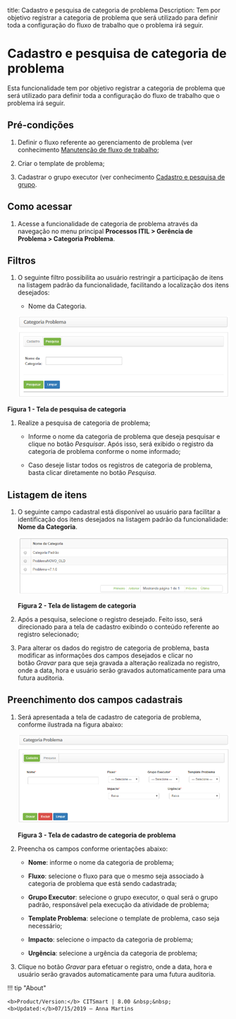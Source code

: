 title: Cadastro e pesquisa de categoria de problema
Description: Tem por objetivo registrar a categoria de problema que será
utilizado para definir toda a configuração do fluxo de trabalho que o problema
irá seguir.

# Cadastro e pesquisa de categoria de problema

Esta funcionalidade tem por objetivo registrar a categoria de problema que será
utilizado para definir toda a configuração do fluxo de trabalho que o problema
irá seguir.

Pré-condições
-------------

1.  Definir o fluxo referente ao gerenciamento de problema (ver
    conhecimento [Manutenção de fluxo de
    trabalho]();

2.  Criar o template de problema;

3.  Cadastrar o grupo executor (ver conhecimento [Cadastro e pesquisa de
    grupo]().

Como acessar
------------

1.  Acesse a funcionalidade de categoria de problema através da navegação no
    menu principal **Processos ITIL > Gerência de Problema > Categoria
    Problema**.

Filtros
-------

1.  O seguinte filtro possibilita ao usuário restringir a participação de itens
    na listagem padrão da funcionalidade, facilitando a localização dos itens
    desejados:

    -  Nome da Categoria.

    ![Criar](images/category-1.png)

**Figura 1 - Tela de pesquisa de categoria**

1.  Realize a pesquisa de categoria de problema;

    -   Informe o nome da categoria de problema que deseja pesquisar e clique no
        botão *Pesquisar*. Após isso, será exibido o registro da categoria de
        problema conforme o nome informado;

    -   Caso deseje listar todos os registros de categoria de problema, basta
        clicar diretamente no botão *Pesquisa*.

Listagem de itens
-----------------

1.  O seguinte campo cadastral está disponível ao usuário para facilitar a
    identificação dos itens desejados na listagem padrão da
    funcionalidade: **Nome da Categoria**.

    ![Criar](images/category-2.png)

    **Figura 2 - Tela de listagem de categoria**

1.  Após a pesquisa, selecione o registro desejado. Feito isso, será direcionado
    para a tela de cadastro exibindo o conteúdo referente ao registro
    selecionado;

2.  Para alterar os dados do registro de categoria de problema, basta modificar
    as informações dos campos desejados e clicar no botão *Gravar* para que seja
    gravada a alteração realizada no registro, onde a data, hora e usuário serão
    gravados automaticamente para uma futura auditoria.

Preenchimento dos campos cadastrais
-----------------------------------

1.  Será apresentada a tela de cadastro de categoria de problema, conforme
    ilustrada na figura abaixo:

    ![Criar](images/category-3.png)

    **Figura 3 - Tela de cadastro de categoria de problema**

1.  Preencha os campos conforme orientações abaixo:

    -   **Nome**: informe o nome da categoria de problema;

    -   **Fluxo**: selecione o fluxo para que o mesmo seja associado à categoria
        de problema que está sendo cadastrada;

    -   **Grupo Executor**: selecione o grupo executor, o qual será o grupo
        padrão, responsável pela execução da atividade de problema;

    -   **Template Problema**: selecione o template de problema, caso seja
        necessário;

    -   **Impacto**: selecione o impacto da categoria de problema;

    -   **Urgência**: selecione a urgência da categoria de problema;

2.  Clique no botão *Gravar* para efetuar o registro, onde a data, hora e
    usuário serão gravados automaticamente para uma futura auditoria.


!!! tip "About"

    <b>Product/Version:</b> CITSmart | 8.00 &nbsp;&nbsp;
    <b>Updated:</b>07/15/2019 – Anna Martins
